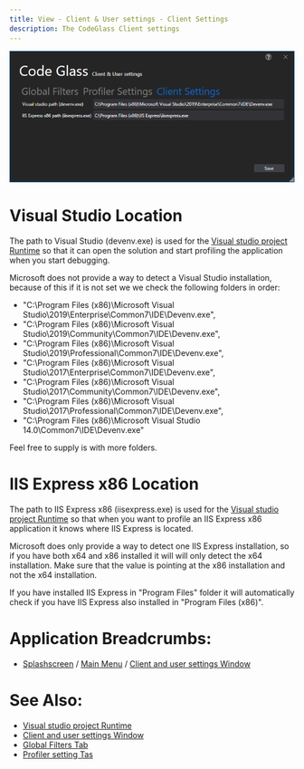 ```yaml
---
title: View - Client & User settings - Client Settings 
description: The CodeGlass Client settings 
---
```

![assets/img/ClientUserSettingsWindow/ClientSettings.png](../../../assets/img/ClientUserSettingsWindow/ClientSettings.png)

# Visual Studio Location
The path to Visual Studio (devenv.exe) is used for the [Visual studio project Runtime](../../features/supportedruntimes.md#visual-studio-solution) so that it can open the solution and start profiling the application when you start debugging.

Microsoft does not provide a way to detect a Visual Studio installation, because of this if it is not set we we check the following folders in order:

- "C:\Program Files (x86)\Microsoft Visual Studio\2019\Enterprise\Common7\IDE\Devenv.exe",
- "C:\Program Files (x86)\Microsoft Visual Studio\2019\Community\Common7\IDE\Devenv.exe",
- "C:\Program Files (x86)\Microsoft Visual Studio\2019\Professional\Common7\IDE\Devenv.exe",
- "C:\Program Files (x86)\Microsoft Visual Studio\2017\Enterprise\Common7\IDE\Devenv.exe",
- "C:\Program Files (x86)\Microsoft Visual Studio\2017\Community\Common7\IDE\Devenv.exe",
- "C:\Program Files (x86)\Microsoft Visual Studio\2017\Professional\Common7\IDE\Devenv.exe",
- "C:\Program Files (x86)\Microsoft Visual Studio 14.0\Common7\IDE\Devenv.exe"

Feel free to supply is with more folders.

# IIS Express x86 Location
The path to IIS Express x86 (iisexpress.exe) is used for the [Visual studio project Runtime](../../features/supportedruntimes.md#visual-studio-solution) so that when you want to profile an IIS Express x86 application it knows where IIS Express is located.

Microsoft does only provide a way to detect one IIS Express installation, so if you have both x64 and x86 installed it will will only detect the x64 installation.
Make sure that the value is pointing at the x86 installation and not the x64 installation.

If you have installed IIS Express in "Program Files" folder it will automatically check if you have IIS Express also installed in "Program Files (x86)".




# Application Breadcrumbs: 
- [Splashscreen](../Splashscreen.md) / [Main Menu](../mainwindow.md) / [Client and user settings Window](../clientusersettingswindow.md)


# See Also:
 - [Visual studio project Runtime](../../features/supportedruntimes.md#visual-studio-solution)
 - [Client and user settings Window](../clientusersettingswindow.md)
 - [Global Filters Tab](globalfilters.md)
 - [Profiler setting Tas](profilingsettings.md)

